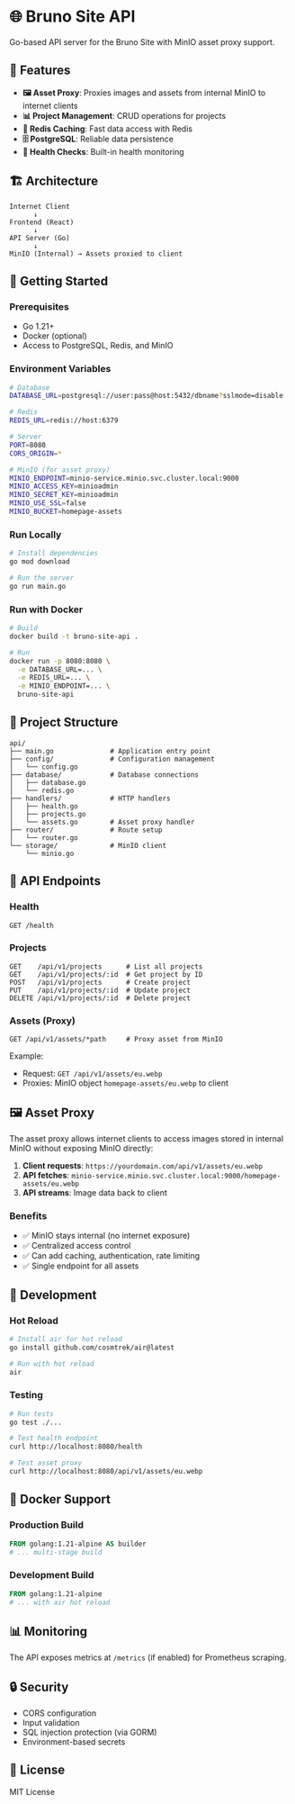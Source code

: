 # 🌐 Bruno Site API

Go-based API server for the Bruno Site with MinIO asset proxy support.

## 🎯 Features

- **🖼️ Asset Proxy**: Proxies images and assets from internal MinIO to internet clients
- **📊 Project Management**: CRUD operations for projects
- **🔴 Redis Caching**: Fast data access with Redis
- **🗄️ PostgreSQL**: Reliable data persistence
- **🏥 Health Checks**: Built-in health monitoring

## 🏗️ Architecture

```
Internet Client
      ↓
Frontend (React)
      ↓
API Server (Go)
      ↓
MinIO (Internal) → Assets proxied to client
```

## 🚀 Getting Started

### Prerequisites

- Go 1.21+
- Docker (optional)
- Access to PostgreSQL, Redis, and MinIO

### Environment Variables

```bash
# Database
DATABASE_URL=postgresql://user:pass@host:5432/dbname?sslmode=disable

# Redis
REDIS_URL=redis://host:6379

# Server
PORT=8080
CORS_ORIGIN=*

# MinIO (for asset proxy)
MINIO_ENDPOINT=minio-service.minio.svc.cluster.local:9000
MINIO_ACCESS_KEY=minioadmin
MINIO_SECRET_KEY=minioadmin
MINIO_USE_SSL=false
MINIO_BUCKET=homepage-assets
```

### Run Locally

```bash
# Install dependencies
go mod download

# Run the server
go run main.go
```

### Run with Docker

```bash
# Build
docker build -t bruno-site-api .

# Run
docker run -p 8080:8080 \
  -e DATABASE_URL=... \
  -e REDIS_URL=... \
  -e MINIO_ENDPOINT=... \
  bruno-site-api
```

## 📁 Project Structure

```
api/
├── main.go              # Application entry point
├── config/              # Configuration management
│   └── config.go
├── database/            # Database connections
│   ├── database.go
│   └── redis.go
├── handlers/            # HTTP handlers
│   ├── health.go
│   ├── projects.go
│   └── assets.go        # Asset proxy handler
├── router/              # Route setup
│   └── router.go
└── storage/             # MinIO client
    └── minio.go
```

## 🔌 API Endpoints

### Health

```
GET /health
```

### Projects

```
GET    /api/v1/projects      # List all projects
GET    /api/v1/projects/:id  # Get project by ID
POST   /api/v1/projects      # Create project
PUT    /api/v1/projects/:id  # Update project
DELETE /api/v1/projects/:id  # Delete project
```

### Assets (Proxy)

```
GET /api/v1/assets/*path     # Proxy asset from MinIO
```

Example:
- Request: `GET /api/v1/assets/eu.webp`
- Proxies: MinIO object `homepage-assets/eu.webp` to client

## 🖼️ Asset Proxy

The asset proxy allows internet clients to access images stored in internal MinIO without exposing MinIO directly:

1. **Client requests**: `https://yourdomain.com/api/v1/assets/eu.webp`
2. **API fetches**: `minio-service.minio.svc.cluster.local:9000/homepage-assets/eu.webp`
3. **API streams**: Image data back to client

### Benefits

- ✅ MinIO stays internal (no internet exposure)
- ✅ Centralized access control
- ✅ Can add caching, authentication, rate limiting
- ✅ Single endpoint for all assets

## 🔧 Development

### Hot Reload

```bash
# Install air for hot reload
go install github.com/cosmtrek/air@latest

# Run with hot reload
air
```

### Testing

```bash
# Run tests
go test ./...

# Test health endpoint
curl http://localhost:8080/health

# Test asset proxy
curl http://localhost:8080/api/v1/assets/eu.webp
```

## 🐳 Docker Support

### Production Build

```dockerfile
FROM golang:1.21-alpine AS builder
# ... multi-stage build
```

### Development Build

```dockerfile
FROM golang:1.21-alpine
# ... with air hot reload
```

## 📊 Monitoring

The API exposes metrics at `/metrics` (if enabled) for Prometheus scraping.

## 🔒 Security

- CORS configuration
- Input validation
- SQL injection protection (via GORM)
- Environment-based secrets

## 📝 License

MIT License

